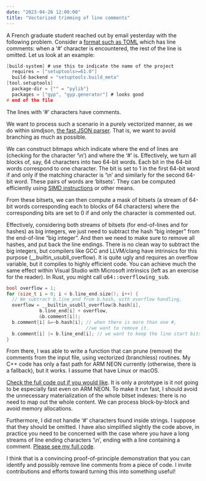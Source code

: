 ```yaml
---
date: "2023-04-26 12:00:00"
title: "Vectorized trimming of line comments"
---
```




A French graduate student reached out by email yesterday with the following problem. Consider a [format such as TOML](https://toml.io/en/) which has line comments: when a &lsquo;#&rsquo; character is encountered, the rest of the line is omitted. Let us look at an example:
```C
[build-system] # use this to indicate the name of the project
  requires = ["setuptools>=61.0"]
  build-backend = "setuptools.build_meta"
[tool.setuptools]
  package-dir = {"" = "pylib"}
  packages = ["gyp", "gyp.generator"] # looks good
# end of the file

```


The lines with &lsquo;#&rsquo; characters have comments.

We want to process such a scenario in a purely vectorized manner, as we do within simdjson, [the fast JSON parser](https://github.com/simdjson/simdjson). That is, we want to avoid branching as much as possible.

We can construct bitmaps which indicate where the end of lines are (checking for the character &lsquo;\n&rsquo;) and where the &lsquo;#&rsquo; is. Effectively, we turn all blocks of, say, 64 characters into two 64-bit words. Each bit in the 64-bit words correspond to one character. The bit is set to 1 in the first 64-bit word if and only if the matching character is &lsquo;\n&rsquo; and similarly for the second 64-bit word. These pairs of words are &lsquo;bitsets&rsquo;. They can be computed efficiently using [SIMD instructions](https://en.wikipedia.org/wiki/Single_instruction,_multiple_data) or other means.

From these bitsets, we can then compute a mask of bitsets (a stream of 64-bit words corresponding each to blocks of 64 characters) where the corresponding bits are set to 0 if and only the character is commented out.

Effectively, considering both streams of bitsets (for end-of-lines and for hashes) as big integers, we just need to subtract the hash &ldquo;big integer&rdquo; from the end-of-line &ldquo;big integer&rdquo;. And then we need to make sure to remove all hashes, and put back the line endings. There is no clean way to subtract the big integers, but compilers like GCC and LLVM/clang have intrinsics for this purpose (__builtin_usubll_overflow). It is quite ugly and requires an overflow variable, but it compiles to highly efficient code. You can achieve much the same effect within Visual Studio with Microsoft intrinsics (left as an exercise for the reader). In Rust, you might call <tt>u64::overflowing_sub</tt>.
```C
bool overflow = 1;
for (size_t i = 0; i < b.line_end.size(); i++) {
  // We subtract b.line_end from b.hash, with overflow handling.
  overflow = __builtin_usubll_overflow(b.hash[i], 
            b.line_end[i] + overflow,
            &b.comment[i]);
  b.comment[i] &=~b.hash[i]; // when there is more than one #, 
                             //we want to remove it.
  b.comment[i] |= b.line_end[i]; // we want to keep the line start bits.
}

```


From there, I was able to write a function that can prune (remove) the comments from the input file, using vectorized (branchless) routines. My C++ code has only a fast path for ARM NEON currently (otherwise, there is a fallback), but it works. I assume that have Linux or macOS.

[Check the full code out if you would like](https://github.com/lemire/Code-used-on-Daniel-Lemire-s-blog/tree/master/2023/04/25). It is only a prototype is it not going to be especially fast even on ARM NEON. To make it run fast, I should avoid the unnecessary materialization of the whole bitset indexes: there is no need to map out the whole content. We can process block-by-block and avoid memory allocations.

Furthermore, I did not handle &lsquo;#&rsquo; characters found inside strings. I suppose that they should be omitted. I have also simplified slightly the code above, in practice you need to be concerned with the case where you have a long streams of line ending characters &lsquo;\n&rsquo;, ending with a line containing a comment. [Please see my full code](https://github.com/lemire/Code-used-on-Daniel-Lemire-s-blog/tree/master/2023/04/25).

I think that is a convincing proof-of-principle demonstration that you can identify and possibly remove line comments from a piece of code. I invite contributions and efforts toward turning this into something useful!

